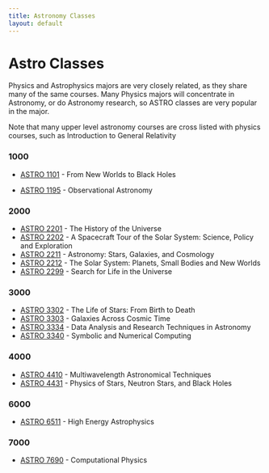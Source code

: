 ```yaml
---
title: Astronomy Classes
layout: default
---
```

<link rel="stylesheet" href="/main.css">

# Astro Classes

Physics and Astrophysics majors are very closely related, as they share many of the same courses. Many Physics majors will concentrate in Astronomy, or do Astronomy research, so ASTRO classes are very popular in the major. 

Note that many upper level astronomy courses are cross listed with physics courses, such as Introduction to General Relativity 

### 1000
- [ASTRO 1101](/classes/astro/ASTRO1101.md) - From New Worlds to Black Holes
<!-- - [ASTRO 1102](/classes/astro/ASTRO1102.md) - Our Solar System -->
- [ASTRO 1195](/classes/astro/ASTRO1195.md) - Observational Astronomy

### 2000
- [ASTRO 2201](/classes/astro/ASTRO2201.md) - The History of the Universe
- [ASTRO 2202](/classes/astro/ASTRO2202.md) - A Spacecraft Tour of the Solar System: Science, Policy and Exploration
- [ASTRO 2211](/classes/astro/ASTRO2211.md) - Astronomy: Stars, Galaxies, and Cosmology
- [ASTRO 2212](/classes/astro/ASTRO2212.md) - The Solar System: Planets, Small Bodies and New Worlds
- [ASTRO 2299](/classes/astro/ASTRO2299.md) - Search for Life in the Universe

### 3000
- [ASTRO 3302](/classes/astro/ASTRO3302.md) - The Life of Stars: From Birth to Death
- [ASTRO 3303](/classes/astro/ASTRO3303.md) - Galaxies Across Cosmic Time
- [ASTRO 3334](/classes/astro/ASTRO3334.md) - Data Analysis and Research Techniques in Astronomy
- [ASTRO 3340](/classes/astro/ASTRO3340.md) - Symbolic and Numerical Computing

### 4000
- [ASTRO 4410](/classes/astro/ASTRO4410.md) - Multiwavelength Astronomical Techniques
- [ASTRO 4431](/classes/astro/ASTRO4431.md) - Physics of Stars, Neutron Stars, and Black Holes
<!-- - [ASTRO 4433](/classes/phys/PHYS4433.md) - Introduction to Cosmology -->
<!-- - [ASTRO 4445](/classes/phys/PHYS4445.md) - Introduction to General Relativity -->

### 6000
- [ASTRO 6511](/classes/phys/PHYS6525.md) - High Energy Astrophysics

### 7000
- [ASTRO 7690](/classes/phys/PHYS4480.md) - Computational Physics
